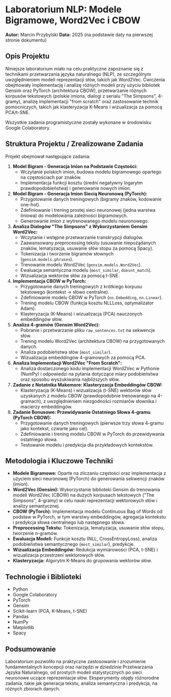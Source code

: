 # Laboratorium NLP: Modele Bigramowe, Word2Vec i CBOW

**Autor:** Marcin Przybylski
**Data:** 2025 (na podstawie daty na pierwszej stronie dokumentu)

## Opis Projektu

Niniejsze laboratorium miało na celu praktyczne zapoznanie się z technikami przetwarzania języka naturalnego (NLP), ze szczególnym uwzględnieniem modeli reprezentacji słów, takich jak Word2Vec. Ćwiczenia obejmowały implementację i analizę różnych modeli przy użyciu bibliotek Gensim oraz PyTorch (architektura CBOW), przetwarzanie różnych korpusów tekstowych (polskie imiona, dialogi z serialu "The Simpsons", 4-gramy), analizę implementacji "from scratch" oraz zastosowanie technik pomocniczych, takich jak klasteryzacja K-Means i wizualizacja za pomocą PCA/t-SNE.

Wszystkie zadania programistyczne zostały wykonane w środowisku Google Colaboratory.

## Struktura Projektu / Zrealizowane Zadania

Projekt obejmował następujące zadania:

1.  **Model Bigram - Generacja Imion na Podstawie Częstości:**
    * Wczytanie polskich imion, budowa modelu bigramowego opartego na częstościach par znaków.
    * Implementacja funkcji kosztu (średni negatywny logarytm prawdopodobieństwa) i generowanie nowych imion.
2.  **Model Bigram - Generacja Imion Siecią Neuronową (PyTorch):**
    * Przygotowanie danych treningowych (bigramy znaków, kodowanie one-hot).
    * Zdefiniowanie i trening prostej sieci neuronowej (jedna warstwa liniowa) do modelowania zależności bigramowych.
    * Generowanie imion z wytrenowanego modelu neuronowego.
3.  **Analiza Dialogów "The Simpsons" z Wykorzystaniem Gensim Word2Vec:**
    * Wczytanie i wstępne przetwarzanie transkrypcji dialogów.
    * Zaawansowany preprocessing tekstu (usuwanie niepożądanych znaków, lematyzacja, usuwanie słów stopu za pomocą Spacy).
    * Tokenizacja i tworzenie bigramów słownych (`gensim.models.phrases`).
    * Trenowanie modelu Word2Vec (`gensim.models.Word2Vec`).
    * Ewaluacja semantyczna modelu (`most_similar`, `doesnt_match`).
    * Wizualizacja wektorów słów za pomocą t-SNE.
4.  **Implementacja CBOW w PyTorch:**
    * Przygotowanie danych treningowych z krótkiego korpusu tekstowego (kontekst -> słowo centralne).
    * Zdefiniowanie modelu CBOW w PyTorch (`nn.Embedding`, `nn.Linear`).
    * Trening modelu CBOW (funkcja kosztu NLLLoss, optymalizator Adam).
    * Klasteryzacja (K-Means) i wizualizacja (PCA) nauczonych embeddingów słów.
5.  **Analiza 4-gramów (Gensim Word2Vec):**
    * Pobranie i przetwarzanie pliku `raw_sentences.txt` na sekwencje słów.
    * Trening modelu Word2Vec (architektura CBOW) na przygotowanych danych.
    * Analiza podobieństwa słów (`most_similar`).
    * Wizualizacja embeddingów 4-gramowych za pomocą PCA.
6.  **Analiza Implementacji Word2Vec "From Scratch":**
    * Analiza dostarczonego kodu implementacji Word2Vec w Pythonie (NumPy) i odpowiedzi na pytania dotyczące miary podobieństwa oraz sposobu wyszukiwania najbliższych słów.
7.  **Zadanie z Notatnika Makemore: Klasteryzacja Embeddingów CBOW:**
    * Klasteryzacja (K-Means) i wizualizacja (t-SNE) wektorów słów uzyskanych z modelu CBOW (prawdopodobnie trenowanego na 4-gramach), z uwzględnieniem niezgodności rozmiarów słownika i macierzy embeddingów.
8.  **Zadanie Bonusowe: Przewidywanie Ostatniego Słowa 4-gramu (PyTorch CBOW):**
    * Przygotowanie danych treningowych (pierwsze trzy słowa 4-gramu jako kontekst, czwarte jako cel).
    * Zdefiniowanie i trening modelu CBOW w PyTorch do przewidywania ostatniego słowa.
    * Testowanie modelu i predykcja dla przykładowych kontekstów.

## Metodologia i Kluczowe Techniki

* **Modele Bigramowe:** Oparte na zliczaniu częstości oraz implementacja z użyciem sieci neuronowej (PyTorch) do generowania sekwencji znaków (imion).
* **Word2Vec (Gensim):** Wykorzystanie biblioteki Gensim do trenowania modeli Word2Vec (CBOW) na dużych korpusach tekstowych ("The Simpsons", 4-gramy) w celu nauki reprezentacji wektorowych słów i analizy semantycznej.
* **CBOW (PyTorch):** Implementacja modelu Continuous Bag of Words od podstaw w PyTorch, w tym warstwy embeddingów, agregacja kontekstu i predykcja słowa centralnego lub następnego słowa.
* **Preprocessing Tekstu:** Tokenizacja, lematyzacja, usuwanie słów stopu, tworzenie n-gramów.
* **Ewaluacja Modeli:** Funkcje kosztu (NLL, CrossEntropyLoss), analiza podobieństwa semantycznego (`most_similar`), predykcje.
* **Wizualizacja Embeddingów:** Redukcja wymiarowości (PCA, t-SNE) i wizualizacja przestrzeni wektorowych słów.
* **Klasteryzacja:** Algorytm K-Means do grupowania wektorów słów.

## Technologie i Biblioteki

* Python
* Google Colaboratory
* PyTorch
* Gensim
* Scikit-learn (PCA, K-Means, t-SNE)
* Pandas
* NumPy
* Matplotlib
* Spacy

## Podsumowanie

Laboratorium pozwoliło na praktyczne zastosowanie i zrozumienie fundamentalnych koncepcji oraz narzędzi w dziedzinie Przetwarzania Języka Naturalnego, od prostych modeli statystycznych po sieci neuronowe uczące reprezentacje słów. Eksperymenty objęły różnorodne zadania, takie jak generacja tekstu, analiza semantyczna i predykcja, na różnych zbiorach danych.
